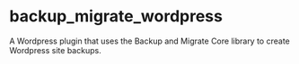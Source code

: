 # backup_migrate_wordpress
A Wordpress plugin that uses the Backup and Migrate Core library to create Wordpress site backups.
